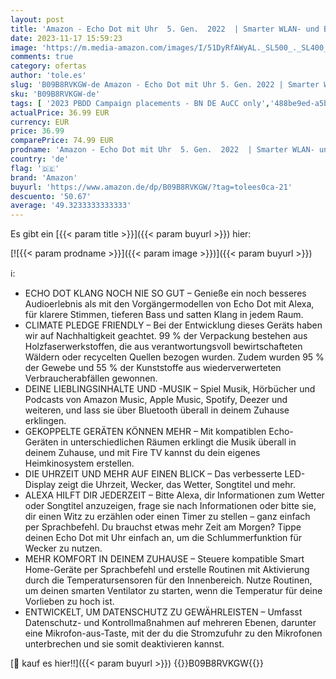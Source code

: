 ```yaml
---
layout: post
title: 'Amazon - Echo Dot mit Uhr  5. Gen.  2022  | Smarter WLAN- und Bluetooth-Lautsprecher mit Uhr und Alexa und mit gigantischem  sattem Klang | Graublau'
date: 2023-11-17 15:59:23
image: 'https://m.media-amazon.com/images/I/51DyRfAWyAL._SL500_._SL400_.jpg'
comments: true
category: ofertas
author: 'tole.es'
slug: 'B09B8RVKGW-de Amazon - Echo Dot mit Uhr 5. Gen. 2022 | Smarter WLAN- und...'
sku: 'B09B8RVKGW-de'
tags: [ '2023 PBDD Campaign placements - BN DE AuCC only','488be9ed-a5bb-4c43-9a75-018d551e34ee_0','488be9ed-a5bb-4c43-9a75-018d551e34ee_101','488be9ed-a5bb-4c43-9a75-018d551e34ee_2501','488be9ed-a5bb-4c43-9a75-018d551e34ee_6601','663e9ebf-f22c-46a9-8f5d-f1ccf3d521b8_0','663e9ebf-f22c-46a9-8f5d-f1ccf3d521b8_401','663e9ebf-f22c-46a9-8f5d-f1ccf3d521b8_4501','Amazon-Geräte','Amazon-Geräte & Zubehör','Arborist Merchandising Root','Echo Angebote','Echo Dot with clock (5th Generation)','Echo Smart Speaker & Displays','Elektronik & Foto','Hifi & Audio','Hifi-Lautsprecher','Kunden-Favoriten: Home Entertainment','Kunden-Favoriten: Technische Produkte','Self Service','Smart Speaker','Special Features Stores','amazon','🇩🇪', ]
actualPrice: 36.99 EUR
currency: EUR
price: 36.99
comparePrice: 74.99 EUR
prodname: 'Amazon - Echo Dot mit Uhr  5. Gen.  2022  | Smarter WLAN- und Bluetooth-Lautsprecher mit Uhr und Alexa und mit gigantischem  sattem Klang | Graublau'
country: 'de'
flag: '🇩🇪'
brand: 'Amazon'
buyurl: 'https://www.amazon.de/dp/B09B8RVKGW/?tag=tolees0ca-21'
descuento: '50.67'
average: '49.3233333333333'
---
```


Es gibt ein [{{< param title >}}]({{< param buyurl >}}) hier:

[![{{< param prodname >}}]({{< param image >}})]({{< param buyurl >}})

ℹ️:

- ECHO DOT KLANG NOCH NIE SO GUT – Genieße ein noch besseres Audioerlebnis als mit den Vorgängermodellen von Echo Dot mit Alexa, für klarere Stimmen, tieferen Bass und satten Klang in jedem Raum.
- CLIMATE PLEDGE FRIENDLY – Bei der Entwicklung dieses Geräts haben wir auf Nachhaltigkeit geachtet. 99 % der Verpackung bestehen aus Holzfaserwerkstoffen, die aus verantwortungsvoll bewirtschafteten Wäldern oder recycelten Quellen bezogen wurden. Zudem wurden 95 % der Gewebe und 55 % der Kunststoffe aus wiederverwerteten Verbraucherabfällen gewonnen.
- DEINE LIEBLINGSINHALTE UND -MUSIK – Spiel Musik, Hörbücher und Podcasts von Amazon Music, Apple Music, Spotify, Deezer und weiteren, und lass sie über Bluetooth überall in deinem Zuhause erklingen.
- GEKOPPELTE GERÄTEN KÖNNEN MEHR – Mit kompatiblen Echo-Geräten in unterschiedlichen Räumen erklingt die Musik überall in deinem Zuhause, und mit Fire TV kannst du dein eigenes Heimkinosystem erstellen.
- DIE UHRZEIT UND MEHR AUF EINEN BLICK – Das verbesserte LED-Display zeigt die Uhrzeit, Wecker, das Wetter, Songtitel und mehr.
- ALEXA HILFT DIR JEDERZEIT – Bitte Alexa, dir Informationen zum Wetter oder Songtitel anzuzeigen, frage sie nach Informationen oder bitte sie, dir einen Witz zu erzählen oder einen Timer zu stellen – ganz einfach per Sprachbefehl. Du brauchst etwas mehr Zeit am Morgen? Tippe deinen Echo Dot mit Uhr einfach an, um die Schlummerfunktion für Wecker zu nutzen.
- MEHR KOMFORT IN DEINEM ZUHAUSE – Steuere kompatible Smart Home-Geräte per Sprachbefehl und erstelle Routinen mit Aktivierung durch die Temperatursensoren für den Innenbereich. Nutze Routinen, um deinen smarten Ventilator zu starten, wenn die Temperatur für deine Vorlieben zu hoch ist.
- ENTWICKELT, UM DATENSCHUTZ ZU GEWÄHRLEISTEN – Umfasst Datenschutz- und Kontrollmaßnahmen auf mehreren Ebenen, darunter eine Mikrofon-aus-Taste, mit der du die Stromzufuhr zu den Mikrofonen unterbrechen und sie somit deaktivieren kannst.

[🛒 kauf es hier!!]({{< param buyurl >}})
{{<world>}}B09B8RVKGW{{</world>}}
